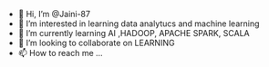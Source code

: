 - 👋 Hi, I’m @Jaini-87
- 👀 I’m interested in learning data analytucs and machine learning
- 🌱 I’m currently learning AI ,HADOOP, APACHE SPARK, SCALA
- 💞️ I’m looking to collaborate on LEARNING
- 📫 How to reach me ...

<!---
Jaini-87/Jaini-87 is a ✨ special ✨ repository because its `README.md` (this file) appears on your GitHub profile.
You can click the Preview link to take a look at your changes.
--->

